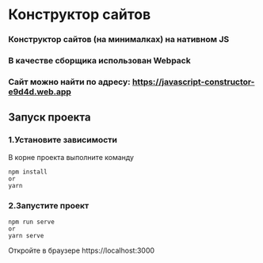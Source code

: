 # Конструктор сайтов

### Конструктор сайтов (на минималках) на нативном JS
### В качестве сборщика использован Webpack

### Сайт можно найти по адресу: https://javascript-constructor-e9d4d.web.app

## Запуск проекта

### 1.Установите зависимости
В корне проекта выполните команду 
```
npm install
or 
yarn
```

### 2.Запустите проект

```
npm run serve
or
yarn serve
```

Откройте в браузере https://localhost:3000
